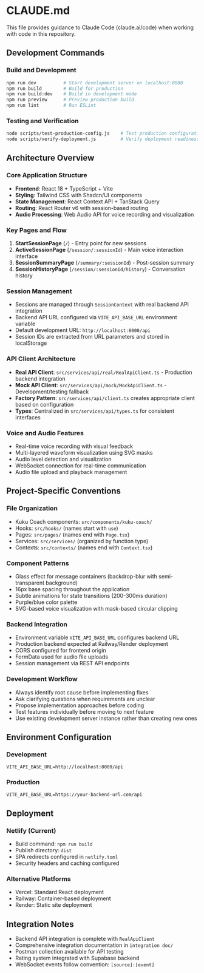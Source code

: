 # CLAUDE.md

This file provides guidance to Claude Code (claude.ai/code) when working with code in this repository.

## Development Commands

### Build and Development
```bash
npm run dev          # Start development server on localhost:8080
npm run build        # Build for production
npm run build:dev    # Build in development mode
npm run preview      # Preview production build
npm run lint         # Run ESLint
```

### Testing and Verification
```bash
node scripts/test-production-config.js    # Test production configuration
node scripts/verify-deployment.js         # Verify deployment readiness
```

## Architecture Overview

### Core Application Structure
- **Frontend**: React 18 + TypeScript + Vite
- **Styling**: Tailwind CSS with Shadcn/UI components
- **State Management**: React Context API + TanStack Query
- **Routing**: React Router v6 with session-based routing
- **Audio Processing**: Web Audio API for voice recording and visualization

### Key Pages and Flow
1. **StartSessionPage** (`/`) - Entry point for new sessions
2. **ActiveSessionPage** (`/session/:sessionId`) - Main voice interaction interface
3. **SessionSummaryPage** (`/summary/:sessionId`) - Post-session summary
4. **SessionHistoryPage** (`/session/:sessionId/history`) - Conversation history

### Session Management
- Sessions are managed through `SessionContext` with real backend API integration
- Backend API URL configured via `VITE_API_BASE_URL` environment variable
- Default development URL: `http://localhost:8000/api`
- Session IDs are extracted from URL parameters and stored in localStorage

### API Client Architecture
- **Real API Client**: `src/services/api/real/RealApiClient.ts` - Production backend integration
- **Mock API Client**: `src/services/api/mock/MockApiClient.ts` - Development/testing fallback
- **Factory Pattern**: `src/services/api/client.ts` creates appropriate client based on configuration
- **Types**: Centralized in `src/services/api/types.ts` for consistent interfaces

### Voice and Audio Features
- Real-time voice recording with visual feedback
- Multi-layered waveform visualization using SVG masks
- Audio level detection and visualization
- WebSocket connection for real-time communication
- Audio file upload and playback management

## Project-Specific Conventions

### File Organization
- Kuku Coach components: `src/components/kuku-coach/`
- Hooks: `src/hooks/` (names start with `use`)
- Pages: `src/pages/` (names end with `Page.tsx`)
- Services: `src/services/` (organized by function type)
- Contexts: `src/contexts/` (names end with `Context.tsx`)

### Component Patterns
- Glass effect for message containers (backdrop-blur with semi-transparent background)
- 16px base spacing throughout the application
- Subtle animations for state transitions (200-300ms duration)
- Purple/blue color palette
- SVG-based voice visualization with mask-based circular clipping

### Backend Integration
- Environment variable `VITE_API_BASE_URL` configures backend URL
- Production backend expected at Railway/Render deployment
- CORS configured for frontend origin
- FormData used for audio file uploads
- Session management via REST API endpoints

### Development Workflow
- Always identify root cause before implementing fixes
- Ask clarifying questions when requirements are unclear
- Propose implementation approaches before coding
- Test features individually before moving to next feature
- Use existing development server instance rather than creating new ones

## Environment Configuration

### Development
```env
VITE_API_BASE_URL=http://localhost:8000/api
```

### Production
```env
VITE_API_BASE_URL=https://your-backend-url.com/api
```

## Deployment

### Netlify (Current)
- Build command: `npm run build`
- Publish directory: `dist`
- SPA redirects configured in `netlify.toml`
- Security headers and caching configured

### Alternative Platforms
- Vercel: Standard React deployment
- Railway: Container-based deployment
- Render: Static site deployment

## Integration Notes

- Backend API integration is complete with `RealApiClient`
- Comprehensive integration documentation in `integration doc/`
- Postman collection available for API testing
- Rating system integrated with Supabase backend
- WebSocket events follow convention: `[source]:[event]`